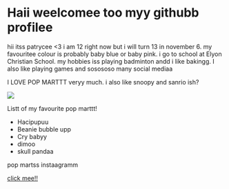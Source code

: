 <h1>Haii weelcomee too myy githubb profilee</h1>
<p>hii itss patrycee <3 i am 12 right now but i will turn 13 in november 6. my favouritee colour is probably baby blue or baby pink. i go to school at Elyon Christian School. my hobbies iss playing badminton andd i like bakingg. I also like playing games and sosososo many social mediaa</p>
<p>I LOVE POP MARTTT veryy much. i also like snoopy and sanrio ish?</p>
<img src="https://static.vecteezy.com/system/resources/previews/050/530/771/non_2x/turtle-playing-a-badminton-kawaii-turtle-daily-life-sticker-cute-cute-turtle-mascot-illustrations-free-vector.jpg"/>
<p>Listt of my favourite pop marttt! </p>
<ul>
  <li>Hacipupuu</li>
  <li>Beanie bubble upp</li>
  <li>Cry  babyy</li>
  <li>dimoo</li>
  <li>skull pandaa</li>
</ul>
<p>pop martss instaagramm</p>
<a href="https://www.instagram.com/popmart/?hl=en">click mee!!</a>
